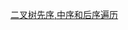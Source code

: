 

[二叉树先序,中序和后序遍历](https://github.com/yananma/python_web/blob/main/%E5%89%91%E6%8C%87%20offer/%E9%AB%98%E9%A2%91%E9%9D%A2%E8%AF%95%E9%A2%98/45%20%E5%AE%9E%E7%8E%B0%E4%BA%8C%E5%8F%89%E6%A0%91%E5%85%88%E5%BA%8F,%E4%B8%AD%E5%BA%8F%E5%92%8C%E5%90%8E%E5%BA%8F%E9%81%8D%E5%8E%86.md)
